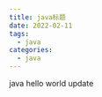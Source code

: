 ```yaml
---
title: java标题
date: 2022-02-11
tags:
  - java 
categories:
  - java
---
```


java hello world          update